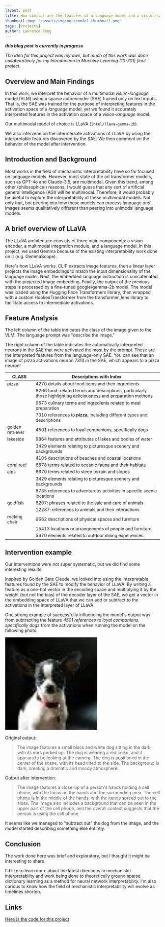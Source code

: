 ```yaml
---
layout: post
title: How similar are the features of a language model and a vision-language model?
thumbnail-img: "/assets/img/multimodal_thumbnail.png"
tags: [Projects]
author: Lawrence Feng
---
```


_**this blog post is currently in progress**_

*The idea for this project was my own, but much of this work was done collaboratively for my Introduction to Machine Learning (10-701) final project.*

## Overview and Main Findings

In this work, we interpret the behavior of a multimodal *vision-language* model (VLM) using a sparse autoencoder (SAE) trained only on text inputs. That is, the SAE was trained for the purpose of interpreting features in the activation space of a *language* model, yet we found it accurately interpreted features in the activation space of a *vision-language* model.

Our multimodal model of choice is LLaVA (`Intel/llava-gemma-2b`).

We also intervene on the intermediate activations of LLaVA by using the interpretable features discovered by the SAE. We then comment on the behavior of the model after intervention.

## Introduction and Background

Most works in the field of mechanistic interpretability have so far focused on language models. However, most state of the art transformer models, such as GPT-4o and Claude-3.5, are multimodal. Given this trend, among other (philosophical) reasons, I would guess that any sort of artificial general intelligence (AGI) will be multimodal. Therefore, it would probably be useful to explore the interpretability of these multimodal models. Not only that, but peering into how these models can process language *and* images seems qualitatively different than peering into unimodal language models.

## A brief overview of LLaVA

The LLaVA architecture  consists of three main components: a vision encoder, a multimodal integration module, and a language model. In this project, we used Gemma because of the existing interpretability work done on it (e.g. GemmaScope).

Here's how LLaVA works. CLIP extracts image features, then a linear layer projects the image embeddings to match the input dimensionality of the language model.  Next, the embedded language instruction is concatenated with the projected image embedding. Finally, the output of the previous steps is processed by a fine-tuned google/gemma-2b model. The model was loaded using the Hugging Face Transformers library, then wrapped with a custom HookedTransformer from the transformer_lens library to facilitate access to intermediate activations.

## Feature Analysis

The left column of the table indicates the class of the image given to the VLM. The language prompt was "describe the image."

The right column of the table indicates the automatically interpreted neurons in the SAE that were activated the most by the prompt. These are the interpreted features from the language-only SAE. You can see that an image of pizza activations neuron 7310 in the SAE, which appears to a pizza neuron! 

| **CLASS**           | **Descriptions with Index**                                                                                  |
|---------------------|-------------------------------------------------------------------------------------------------------------|
| pizza               | 4270 details about food items and their ingredients                                                          |
|                     | 8266 food-related terms and descriptions, particularly those highlighting deliciousness and preparation methods|
|                     | 9573 culinary terms and ingredients related to meal preparation                                               |
|                     | 7310 references to **pizza**, including different types and descriptions                                      |
| golden retriever    | 4501 references to loyal companions, specifically dogs                                                       |
| lakeside            | 9864 features and attributes of lakes and bodies of water                                                     |
|                     | 3429 elements relating to picturesque scenery and backgrounds                                                 |
|                     | 4105 descriptions of beaches and coastal locations                                                           |
| coral reef          | 6878 terms related to oceanic fauna and their habitats                                                       |
| alps                | 8670 terms related to steep terrain and slopes                                                                |
|                     | 3429 elements relating to picturesque scenery and backgrounds                                               |
|                     | 6735 references to adventurous activities in specific scenic locations                                       |
| goldfish            | 8207: phrases related to the sale and care of animals                                                        |
|                     | 12287: references to animals and their interactions                                                          |
| rocking chair       | 9662 descriptions of physical spaces and furniture                                                           |
|                     | 15413 locations or arrangements of people and furniture                                                      |
|                     | 5670 elements related to outdoor dining experiences                                                          |

## Intervention example

Our interventions were not super systematic, but we did find some interesting results. 

Inspired by Golden Gate Claude, we looked into using the interpretable features found by the SAE to modify the behavior of LLaVA.
By writing a feature as a one-hot vector in the encoding space and multiplying it by the weight (but not the bias) of the decoder layer of the SAE, we get a vector in the embedding space of LLaVA that we can add or subtract to the activations in the interpreted layer of LLaVA.

One strong example of successfully influencing the model's output was from subtracting the feature *4501 references to loyal companions, specifically dogs* from the activations when running the model on the following photo.

<img src="/assets/img/dog.png" alt="dog from MNIST" width="300" class="center"/>

Original output:

> The image features a small black and white dog sitting in the dark, with its ears perked up. The dog is wearing a red collar, and it appears to be looking at the camera. The dog is positioned in the center of the scene, with its head tilted to the side. The background is dark, creating a dramatic and moody atmosphere.

Output after intervention:

> The image features a close-up of a person's hands holding a cell phone, with the focus on the hands and the surrounding area. The cell phone is in the middle of the hands, with the hands spread out to the sides. The image also includes a background that can be seen in the upper part of the cell phone, and the overall context suggests that the person is using the cell phone.

It seems like we managed to "subtract out" the dog from the image, and the model started describing something else entirely.

## Conclusion

The work done here was brief and exploratory, but I thought it might be interesting to share.

I'd like to learn more about the latest directions in mechanistic interpretability and work being done to theoretically ground sparse dictionary learning as a method for neural network interpretability. I'm also curious to know how the field of mechanistic interpretability will evolve as timelines shorten.

## Links

[Here is the code for this project](https://github.com/lawrencefeng17/llava-interpret.git)


